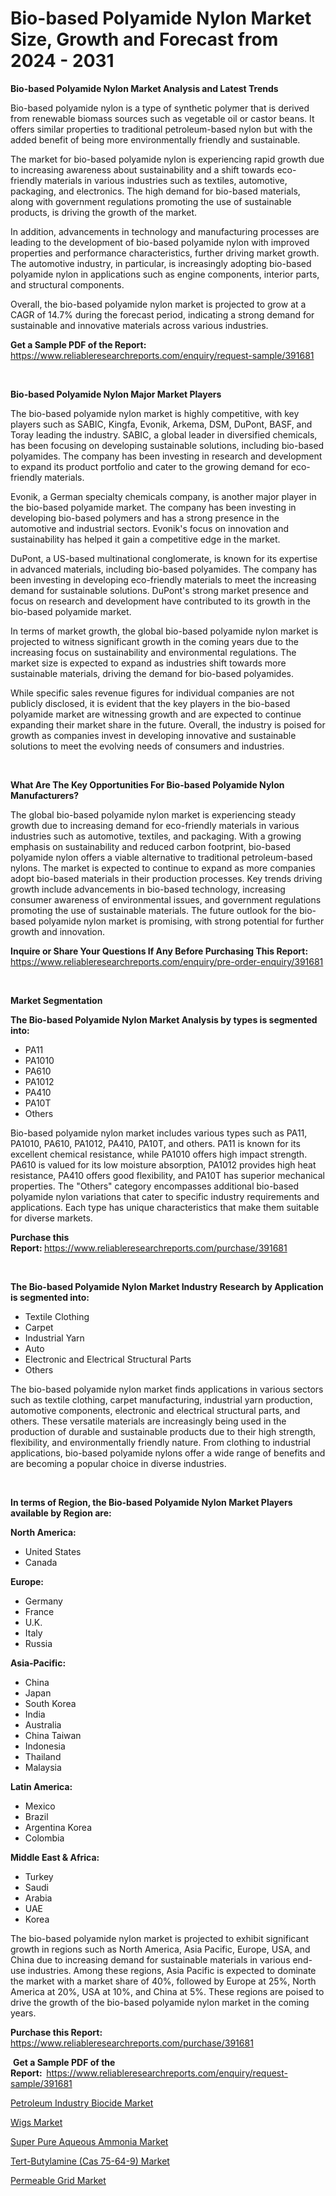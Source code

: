 <p><h1>Bio-based Polyamide Nylon Market Size, Growth and Forecast from 2024 - 2031</h1></p><p><strong>Bio-based Polyamide Nylon Market Analysis and Latest Trends</strong></p>
<p><p>Bio-based polyamide nylon is a type of synthetic polymer that is derived from renewable biomass sources such as vegetable oil or castor beans. It offers similar properties to traditional petroleum-based nylon but with the added benefit of being more environmentally friendly and sustainable.</p><p>The market for bio-based polyamide nylon is experiencing rapid growth due to increasing awareness about sustainability and a shift towards eco-friendly materials in various industries such as textiles, automotive, packaging, and electronics. The high demand for bio-based materials, along with government regulations promoting the use of sustainable products, is driving the growth of the market.</p><p>In addition, advancements in technology and manufacturing processes are leading to the development of bio-based polyamide nylon with improved properties and performance characteristics, further driving market growth. The automotive industry, in particular, is increasingly adopting bio-based polyamide nylon in applications such as engine components, interior parts, and structural components.</p><p>Overall, the bio-based polyamide nylon market is projected to grow at a CAGR of 14.7% during the forecast period, indicating a strong demand for sustainable and innovative materials across various industries.</p></p>
<p><strong>Get a Sample PDF of the Report:&nbsp;</strong> <a href="https://www.reliableresearchreports.com/enquiry/request-sample/391681">https://www.reliableresearchreports.com/enquiry/request-sample/391681</a></p>
<p>&nbsp;</p>
<p><strong>Bio-based Polyamide Nylon Major Market Players</strong></p>
<p><p>The bio-based polyamide nylon market is highly competitive, with key players such as SABIC, Kingfa, Evonik, Arkema, DSM, DuPont, BASF, and Toray leading the industry. SABIC, a global leader in diversified chemicals, has been focusing on developing sustainable solutions, including bio-based polyamides. The company has been investing in research and development to expand its product portfolio and cater to the growing demand for eco-friendly materials.</p><p>Evonik, a German specialty chemicals company, is another major player in the bio-based polyamide market. The company has been investing in developing bio-based polymers and has a strong presence in the automotive and industrial sectors. Evonik's focus on innovation and sustainability has helped it gain a competitive edge in the market.</p><p>DuPont, a US-based multinational conglomerate, is known for its expertise in advanced materials, including bio-based polyamides. The company has been investing in developing eco-friendly materials to meet the increasing demand for sustainable solutions. DuPont's strong market presence and focus on research and development have contributed to its growth in the bio-based polyamide market.</p><p>In terms of market growth, the global bio-based polyamide nylon market is projected to witness significant growth in the coming years due to the increasing focus on sustainability and environmental regulations. The market size is expected to expand as industries shift towards more sustainable materials, driving the demand for bio-based polyamides.</p><p>While specific sales revenue figures for individual companies are not publicly disclosed, it is evident that the key players in the bio-based polyamide market are witnessing growth and are expected to continue expanding their market share in the future. Overall, the industry is poised for growth as companies invest in developing innovative and sustainable solutions to meet the evolving needs of consumers and industries.</p></p>
<p>&nbsp;</p>
<p><strong>What Are The Key Opportunities For Bio-based Polyamide Nylon Manufacturers?</strong></p>
<p><p>The global bio-based polyamide nylon market is experiencing steady growth due to increasing demand for eco-friendly materials in various industries such as automotive, textiles, and packaging. With a growing emphasis on sustainability and reduced carbon footprint, bio-based polyamide nylon offers a viable alternative to traditional petroleum-based nylons. The market is expected to continue to expand as more companies adopt bio-based materials in their production processes. Key trends driving growth include advancements in bio-based technology, increasing consumer awareness of environmental issues, and government regulations promoting the use of sustainable materials. The future outlook for the bio-based polyamide nylon market is promising, with strong potential for further growth and innovation.</p></p>
<p><strong>Inquire or Share Your Questions If Any Before Purchasing This Report:</strong> <a href="https://www.reliableresearchreports.com/enquiry/pre-order-enquiry/391681">https://www.reliableresearchreports.com/enquiry/pre-order-enquiry/391681</a></p>
<p>&nbsp;</p>
<p><strong>Market Segmentation</strong></p>
<p><strong>The Bio-based Polyamide Nylon Market Analysis by types is segmented into:</strong></p>
<p><ul><li>PA11</li><li>PA1010</li><li>PA610</li><li>PA1012</li><li>PA410</li><li>PA10T</li><li>Others</li></ul></p>
<p><p>Bio-based polyamide nylon market includes various types such as PA11, PA1010, PA610, PA1012, PA410, PA10T, and others. PA11 is known for its excellent chemical resistance, while PA1010 offers high impact strength. PA610 is valued for its low moisture absorption, PA1012 provides high heat resistance, PA410 offers good flexibility, and PA10T has superior mechanical properties. The "Others" category encompasses additional bio-based polyamide nylon variations that cater to specific industry requirements and applications. Each type has unique characteristics that make them suitable for diverse markets.</p></p>
<p><strong>Purchase this Report:&nbsp;</strong><a href="https://www.reliableresearchreports.com/purchase/391681">https://www.reliableresearchreports.com/purchase/391681</a></p>
<p>&nbsp;</p>
<p><strong>The Bio-based Polyamide Nylon Market Industry Research by Application is segmented into:</strong></p>
<p><ul><li>Textile Clothing</li><li>Carpet</li><li>Industrial Yarn</li><li>Auto</li><li>Electronic and Electrical Structural Parts</li><li>Others</li></ul></p>
<p><p>The bio-based polyamide nylon market finds applications in various sectors such as textile clothing, carpet manufacturing, industrial yarn production, automotive components, electronic and electrical structural parts, and others. These versatile materials are increasingly being used in the production of durable and sustainable products due to their high strength, flexibility, and environmentally friendly nature. From clothing to industrial applications, bio-based polyamide nylons offer a wide range of benefits and are becoming a popular choice in diverse industries.</p></p>
<p>&nbsp;</p>
<p><strong>In terms of Region, the Bio-based Polyamide Nylon Market Players available by Region are:</strong></p>
<p>
    <p> <strong> North America: </strong>
        <ul>
            <li>United States</li>
            <li>Canada</li>
        </ul>
        </p> 
    <p> <strong> Europe: </strong>
        <ul>
            <li>Germany</li>
            <li>France</li>
            <li>U.K.</li>
            <li>Italy</li>
            <li>Russia</li>
        </ul>
        </p> 
    <p> <strong> Asia-Pacific: </strong>
        <ul>
            <li>China</li>
            <li>Japan</li>
            <li>South Korea</li>
            <li>India</li>
            <li>Australia</li>
            <li>China Taiwan</li>
            <li>Indonesia</li>
            <li>Thailand</li>
            <li>Malaysia</li>
        </ul>
        </p> 
    <p> <strong> Latin America: </strong>
        <ul>
            <li>Mexico</li>
            <li>Brazil</li>
            <li>Argentina Korea</li>
            <li>Colombia</li>
        </ul>
        </p> 
    <p> <strong> Middle East & Africa: </strong>
        <ul>
            <li>Turkey</li>
            <li>Saudi</li>
            <li>Arabia</li>
            <li>UAE</li>
            <li>Korea</li>
        </ul>
    </p>
    </p>
<p><p>The bio-based polyamide nylon market is projected to exhibit significant growth in regions such as North America, Asia Pacific, Europe, USA, and China due to increasing demand for sustainable materials in various end-use industries. Among these regions, Asia Pacific is expected to dominate the market with a market share of 40%, followed by Europe at 25%, North America at 20%, USA at 10%, and China at 5%. These regions are poised to drive the growth of the bio-based polyamide nylon market in the coming years.</p></p>
<p><strong>Purchase this Report: </strong><a href="https://www.reliableresearchreports.com/purchase/391681">https://www.reliableresearchreports.com/purchase/391681</a></p>
<p>&nbsp;<strong>Get a Sample PDF of the Report:&nbsp;&nbsp;</strong><a href="https://www.reliableresearchreports.com/enquiry/request-sample/391681">https://www.reliableresearchreports.com/enquiry/request-sample/391681</a></p>
<p><strong></strong></p>
<p><p><a href="https://github.com/nicoletavirag/Market-Research-Report-List-2/blob/main/petroleum-industry-biocide-market.md">Petroleum Industry Biocide Market</a></p><p><a href="https://view.publitas.com/reportprime-1/wigs-market-challenges-opportunities-and-growth-drivers-and-major-market-players-forecasted-for-period-from-2024-2031/">Wigs Market</a></p><p><a href="https://frill-swim-3cd.notion.site/Super-Pure-Aqueous-Ammonia-Market-Offer-Valuable-Insights-into-Market-Size-Market-Share-Market-Tre-ba61c72ecb344aaa9862338e81e547ae">Super Pure Aqueous Ammonia Market</a></p><p><a href="https://gentle-editor-9db.notion.site/Tert-Butylamine-Cas-75-64-9-Market-Size-Growing-and-Forecasted-for-period-from-2024-2031-and-pro-d80a0f3841cc49ba9254b0841e8c6213">Tert-Butylamine (Cas 75-64-9) Market</a></p><p><a href="https://github.com/redneck06/Market-Research-Report-List-2/blob/main/permeable-grid-market.md">Permeable Grid Market</a></p></p>
